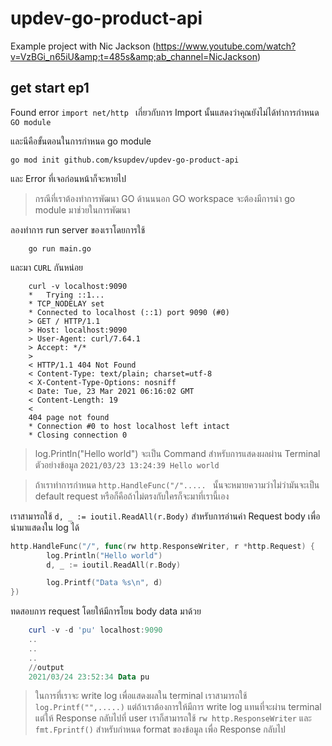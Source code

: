 # updev-go-product-api
Example project with Nic Jackson (https://www.youtube.com/watch?v=VzBGi_n65iU&amp;t=485s&amp;ab_channel=NicJackson)

## get start ep1

Found error ``import net/http `` เกี่ยวกับการ Import นั้นแสดงว่าคุณยังไม่ได้ทำการกำหนด ``GO module``

และนีคือขั้นตอนในการกำหนด go module
    
```
go mod init github.com/ksupdev/updev-go-product-api
```

และ Error ที่เจอก่อนหน้าก็จะหายไป

> กรณีที่เราต้องทำการพัฒนา GO ด้านนนอก GO workspace จะต้องมีการนำ go module มาช่วยในการพัฒนา

ลองทำการ run server ของเราโดยการใช้

```
    go run main.go
```

และมา ``CURL`` กันหน่อย

``` powersshell
    curl -v localhost:9090
    *   Trying ::1...
    * TCP_NODELAY set
    * Connected to localhost (::1) port 9090 (#0)
    > GET / HTTP/1.1
    > Host: localhost:9090
    > User-Agent: curl/7.64.1
    > Accept: */*
    > 
    < HTTP/1.1 404 Not Found
    < Content-Type: text/plain; charset=utf-8
    < X-Content-Type-Options: nosniff
    < Date: Tue, 23 Mar 2021 06:16:02 GMT
    < Content-Length: 19
    < 
    404 page not found
    * Connection #0 to host localhost left intact
    * Closing connection 0
```

> log.Println("Hello world") จะเป็น Command สำหรับการแสดงผลผ่าน Terminal ตัวอย่างข้อมูล ``2021/03/23 13:24:39 Hello world``

> ถ้าเราทำการกำหนด ``http.HandleFunc("/"..... `` นั้นจะหมายความว่าไม่ว่ามันจะเป็น default request หรือก็คือถ้าไม่ตรงกับใครก็จะมาที่เรานี้เอง

เราสามารถใช้ ``d, _ := ioutil.ReadAll(r.Body)`` สำหรับการอ่านค่า Request body เพื่อนำมาแสดงใน log ได้
```go
http.HandleFunc("/", func(rw http.ResponseWriter, r *http.Request) {
		log.Println("Hello world")
		d, _ := ioutil.ReadAll(r.Body)

		log.Printf("Data %s\n", d)
})
```

ทดสอบการ request โดยให้มีการโยน body data มาด้วย
```powershell
    curl -v -d 'pu' localhost:9090
    ..
    ..
    ..
    //output
    2021/03/24 23:52:34 Data pu
```

> ในการที่เราจะ write log เพื่อแสดงผลใน terminal เราสามารถใช้ ``log.Printf("",.....)`` แต่ถ้าเราต้องการให้มีการ write log แทนที่จะผ่าน terminal แต่ให้ Response กลับไปที่ user เราก็สามารถใช้ ``rw http.ResponseWriter`` และ ``fmt.Fprintf()`` สำหรับกำหนด format ของข้อมูล เพื่อ Response กลับไป
